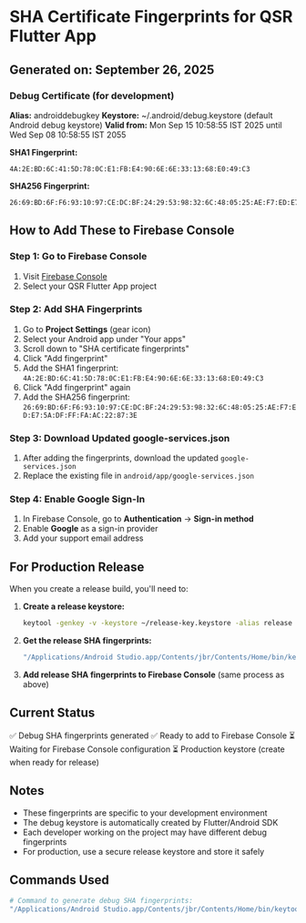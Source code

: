 # SHA Certificate Fingerprints for QSR Flutter App

## Generated on: September 26, 2025

### Debug Certificate (for development)
**Alias:** androiddebugkey
**Keystore:** ~/.android/debug.keystore (default Android debug keystore)
**Valid from:** Mon Sep 15 10:58:55 IST 2025 until Wed Sep 08 10:58:55 IST 2055

**SHA1 Fingerprint:** 
```
4A:2E:BD:6C:41:5D:78:0C:E1:FB:E4:90:6E:6E:33:13:68:E0:49:C3
```

**SHA256 Fingerprint:**
```
26:69:BD:6F:F6:93:10:97:CE:DC:BF:24:29:53:98:32:6C:48:05:25:AE:F7:ED:E7:5A:DF:FF:FA:AC:22:87:3E
```

## How to Add These to Firebase Console

### Step 1: Go to Firebase Console
1. Visit [Firebase Console](https://console.firebase.google.com/)
2. Select your QSR Flutter App project

### Step 2: Add SHA Fingerprints
1. Go to **Project Settings** (gear icon)
2. Select your Android app under "Your apps"
3. Scroll down to "SHA certificate fingerprints"
4. Click "Add fingerprint"
5. Add the SHA1 fingerprint: `4A:2E:BD:6C:41:5D:78:0C:E1:FB:E4:90:6E:6E:33:13:68:E0:49:C3`
6. Click "Add fingerprint" again
7. Add the SHA256 fingerprint: `26:69:BD:6F:F6:93:10:97:CE:DC:BF:24:29:53:98:32:6C:48:05:25:AE:F7:ED:E7:5A:DF:FF:FA:AC:22:87:3E`

### Step 3: Download Updated google-services.json
1. After adding the fingerprints, download the updated `google-services.json`
2. Replace the existing file in `android/app/google-services.json`

### Step 4: Enable Google Sign-In
1. In Firebase Console, go to **Authentication** → **Sign-in method**
2. Enable **Google** as a sign-in provider
3. Add your support email address

## For Production Release

When you create a release build, you'll need to:

1. **Create a release keystore:**
   ```bash
   keytool -genkey -v -keystore ~/release-key.keystore -alias release -keyalg RSA -keysize 2048 -validity 10000
   ```

2. **Get the release SHA fingerprints:**
   ```bash
   "/Applications/Android Studio.app/Contents/jbr/Contents/Home/bin/keytool" -list -v -alias release -keystore ~/release-key.keystore
   ```

3. **Add release SHA fingerprints to Firebase Console** (same process as above)

## Current Status
✅ Debug SHA fingerprints generated
✅ Ready to add to Firebase Console
⏳ Waiting for Firebase Console configuration
⏳ Production keystore (create when ready for release)

## Notes
- These fingerprints are specific to your development environment
- The debug keystore is automatically created by Flutter/Android SDK
- Each developer working on the project may have different debug fingerprints
- For production, use a secure release keystore and store it safely

## Commands Used
```bash
# Command to generate debug SHA fingerprints:
"/Applications/Android Studio.app/Contents/jbr/Contents/Home/bin/keytool" -list -v -alias androiddebugkey -keystore ~/.android/debug.keystore -storepass android -keypass android
```
